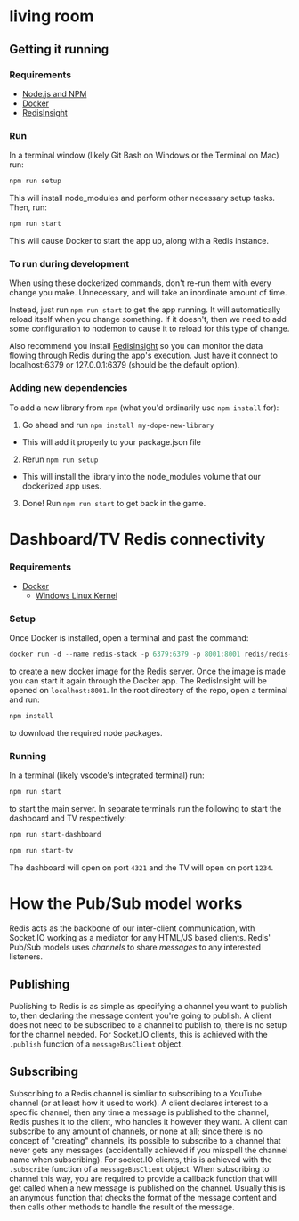 # living room

## Getting it running

### Requirements

- [Node.js and NPM](https://nodejs.org/en/download/)
- [Docker](https://www.docker.com/)
- [RedisInsight](https://redis.com/redis-enterprise/redis-insight)

### Run

In a terminal window (likely Git Bash on Windows or the Terminal on Mac) run:

```bash
npm run setup
```

This will install node_modules and perform other necessary setup tasks. Then, run:

```bash
npm run start
```

This will cause Docker to start the app up, along with a Redis instance.

### To run during development
When using these dockerized commands, don't re-run them with every change you make. Unnecessary, and will take an inordinate amount of time.

Instead, just run `npm run start` to get the app running. It will automatically reload itself when you change something. If it doesn't, then we need to add some configuration to nodemon to cause it to reload for this type of change.

Also recommend you install [RedisInsight](https://redis.com/redis-enterprise/redis-insight) so you can monitor the data flowing through Redis during the app's execution. Just have it connect to localhost:6379 or 127.0.0.1:6379 (should be the default option).

### Adding new dependencies

To add a new library from `npm` (what you'd ordinarily use `npm install` for):
1. Go ahead and run `npm install my-dope-new-library`
  - This will add it properly to your package.json file
2. Rerun `npm run setup`
  - This will install the library into the node_modules volume that our dockerized app uses.
3. Done! Run `npm run start` to get back in the game.

# Dashboard/TV Redis connectivity

### Requirements

- [Docker](https://www.docker.com/products/docker-desktop/)
    - [Windows Linux Kernel](https://learn.microsoft.com/en-us/windows/wsl/install-manual#step-4---download-the-linux-kernel-update-package)

### Setup

Once Docker is installed, open a terminal and past the command:
```js
docker run -d --name redis-stack -p 6379:6379 -p 8001:8001 redis/redis-stack:latest
```
to create a new docker image for the Redis server. Once the image is made you can start it again through the Docker app. The RedisInsight will
be opened on `localhost:8001`.
In the root directory of the repo, open a terminal and run:
```js
npm install
```
to download the required node packages.

### Running

In a terminal (likely vscode's integrated terminal) run:
```js
npm run start
```
to start the main server. In separate terminals run the following to start the dashboard and TV respectively:
```js
npm run start-dashboard
```
```js
npm run start-tv
```
The dashboard will open on port `4321` and the TV will open on port `1234`.

# How the Pub/Sub model works

Redis acts as the backbone of our inter-client communication, with Socket.IO working as a mediator for any HTML/JS based clients. Redis' Pub/Sub models uses *channels* to share *messages* to any interested listeners.

## Publishing

Publishing to Redis is as simple as specifying a channel you want to publish to, then declaring the message content you're going to publish. A client does not need to be subscribed to a channel to publish to, there is no setup for the channel needed. 
For Socket.IO clients, this is achieved with the `.publish` function of a `messageBusClient` object.

## Subscribing

Subscribing to a Redis channel is simliar to subscribing to a YouTube channel (or at least how it used to work). A client declares interest to a specific channel, then any time a message is published to the channel, Redis pushes it to the client, who handles it however they want. A client can subscribe to any amount of channels, or none at all; since there is no concept of "creating" channels, its possible to subscribe to a channel that never gets any messages (accidentally achieved if you misspell the channel name when subscribing).
For socket.IO clients, this is achieved with the `.subscribe` function of a `messageBusClient` object. When subscribing to channel this way, you are required to provide a callback function that will get called when a new message is published on the channel. Usually this is an anymous function that checks the format of the message content and then calls other methods to handle the result of the message.